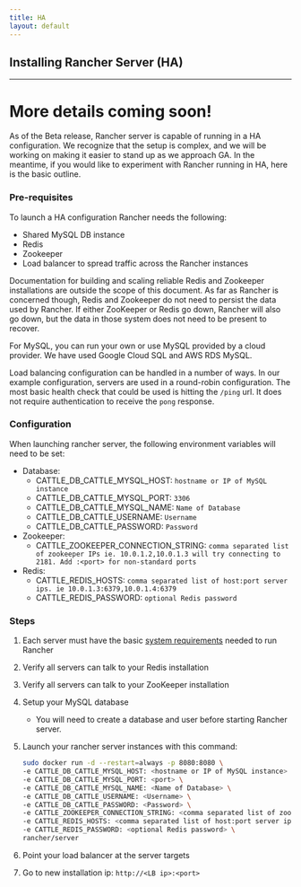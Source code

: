 ```yaml
---
title: HA
layout: default
---
```


## Installing Rancher Server (HA)
---
More details coming soon!
=======

As of the Beta release, Rancher server is capable of running in a HA configuration. We recognize that the setup is complex, and we will be working on making it easier to stand up as we approach GA. In the meantime, if you would like to experiment with Rancher running in HA, here is the basic outline.

### Pre-requisites

To launch a HA configuration Rancher needs the following:

*  Shared MySQL DB instance
*  Redis
*  Zookeeper
*  Load balancer to spread traffic across the Rancher instances


Documentation for building and scaling reliable Redis and Zookeeper installations are outside the scope of this document. As far as Rancher is concerned though, Redis and Zookeeper do not need to persist the data used by Rancher. If either ZooKeeper or Redis go down, Rancher will also go down, but the data in those system does not need to be present to recover. 

For MySQL, you can run your own or use MySQL provided by a cloud provider. We have used Google Cloud SQL and AWS RDS MySQL. 

Load balancing configuration can be handled in a number of ways. In our example configuration, servers are used in a round-robin configuration. The most basic health check that could be used is hitting the `/ping` url. It does not require authentication to receive the `pong` response. 


### Configuration

When launching rancher server, the following environment variables will need to be set:

* Database:
  * CATTLE_DB_CATTLE_MYSQL_HOST: `hostname or IP of MySQL instance`
  * CATTLE_DB_CATTLE_MYSQL_PORT: `3306`
  * CATTLE_DB_CATTLE_MYSQL_NAME: `Name of Database`
  * CATTLE_DB_CATTLE_USERNAME: `Username`
  * CATTLE_DB_CATTLE_PASSWORD: `Password`
* Zookeeper:    
  * CATTLE_ZOOKEEPER_CONNECTION_STRING: `comma separated list of zookeeper IPs ie. 10.0.1.2,10.0.1.3 will try connecting to 2181. Add :<port> for non-standard ports `
* Redis:
  * CATTLE_REDIS_HOSTS: `comma separated list of host:port server ips. ie 10.0.1.3:6379,10.0.1.4:6379`
  * CATTLE_REDIS_PASSWORD: `optional Redis password`

### Steps

1. Each server must have the basic [system requirements]({{site.baseurl}}/docs/installing-rancher/installing-server/) needed to run Rancher
2. Verify all servers can talk to your Redis installation
3. Verify all servers can talk to your ZooKeeper installation
4. Setup your MySQL database
      * You will need to create a database and user before starting Rancher server.
5. Launch your rancher server instances with this command:
      
      ```bash
      sudo docker run -d --restart=always -p 8080:8080 \
      -e CATTLE_DB_CATTLE_MYSQL_HOST: <hostname or IP of MySQL instance> \
      -e CATTLE_DB_CATTLE_MYSQL_PORT: <port> \
      -e CATTLE_DB_CATTLE_MYSQL_NAME: <Name of Database> \
      -e CATTLE_DB_CATTLE_USERNAME: <Username> \
      -e CATTLE_DB_CATTLE_PASSWORD: <Password> \
      -e CATTLE_ZOOKEEPER_CONNECTION_STRING: <comma separated list of zookeeper IPs ie. 10.0.1.2,10.0.1.3> \
      -e CATTLE_REDIS_HOSTS: <comma separated list of host:port server ips. ie 10.0.1.3:6379,10.0.1.4:6379> \
      -e CATTLE_REDIS_PASSWORD: <optional Redis password> \
      rancher/server
      ```  
      
6. Point your load balancer at the server targets
7. Go to new installation ip: `http://<LB ip>:<port>` 
